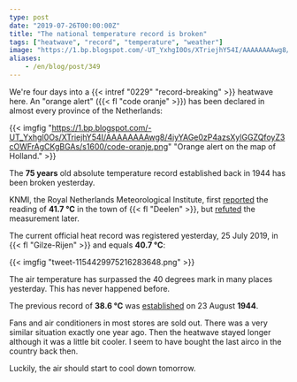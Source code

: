 ```yaml
---
type: post
date: "2019-07-26T00:00:00Z"
title: "The national temperature record is broken"
tags: ["heatwave", "record", "temperature", "weather"]
image: "https://1.bp.blogspot.com/-UT_YxhgI0Os/XTriejhY54I/AAAAAAAAwg8/4iyYAGe0zP4azsXylGGZQfoyZ3cOWFrAgCKgBGAs/s1600/code-oranje.png"
aliases:
    - /en/blog/post/349
---
```


We're four days into a {{< intref "0229" "record-breaking" >}} heatwave here. An "orange alert" ({{< fl "code oranje" >}}) has been declared in almost every province of the Netherlands:

{{< imgfig "https://1.bp.blogspot.com/-UT_YxhgI0Os/XTriejhY54I/AAAAAAAAwg8/4iyYAGe0zP4azsXylGGZQfoyZ3cOWFrAgCKgBGAs/s1600/code-oranje.png" "Orange alert on the map of Holland." >}}

The **75 years** old absolute temperature record established back in 1944 has been broken yesterday.

<!--more-->

KNMI, the Royal Netherlands Meteorological Institute, first [reported](https://twitter.com/KNMI/status/1154362572138852354) the reading of  **41.7 °C** in the town of {{< fl "Deelen" >}}, but [refuted](https://twitter.com/KNMI/status/1154372338806398976) the measurement later.

The current official heat record was registered yesterday, 25 July 2019, in {{< fl "Gilze-Rijen" >}} and equals **40.7 °C**:

{{< imgfig "tweet-1154429975216283648.png" >}}

The air temperature has surpassed the 40 degrees mark in many places yesterday. This has never happened before.

The previous record of **38.6 °C** was [established](https://www.knmi.nl/over-het-knmi/nieuws/nationaal-hitterecord-na-75-jaar-verbroken) on 23 August **1944**.

Fans and air conditioners in most stores are sold out. There was a very similar situation exactly one year ago. Then the heatwave stayed longer although it was a little bit cooler. I seem to have bought the last airco in the country back then.

Luckily, the air should start to cool down tomorrow.
